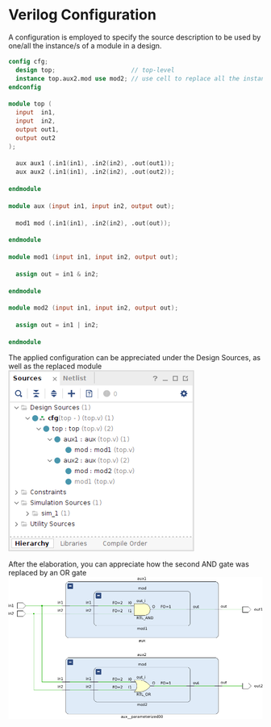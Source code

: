 # Verilog Configuration

A configuration is employed to specify the source description to be used by one/all the instance/s of a module in a design.

```verilog
config cfg;
  design top;                     // top-level
  instance top.aux2.mod use mod2; // use cell to replace all the instances
endconfig

module top (
  input  in1,
  input  in2,
  output out1,
  output out2
);

  aux aux1 (.in1(in1), .in2(in2), .out(out1));
  aux aux2 (.in1(in1), .in2(in2), .out(out2));

endmodule

module aux (input in1, input in2, output out);

  mod1 mod (.in1(in1), .in2(in2), .out(out));

endmodule

module mod1 (input in1, input in2, output out);

  assign out = in1 & in2;

endmodule

module mod2 (input in1, input in2, output out);

  assign out = in1 | in2;

endmodule
```

The applied configuration can be appreciated under the Design Sources, as well as the replaced module
![Sources](images/sources.png)

After the elaboration, you can appreciate how the second AND gate was replaced by an OR gate
![Elaboration](images/elaboration.png)
